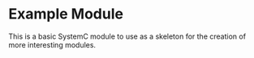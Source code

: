 # Example Module

This is a basic SystemC module to use as a skeleton for the creation of more interesting modules.